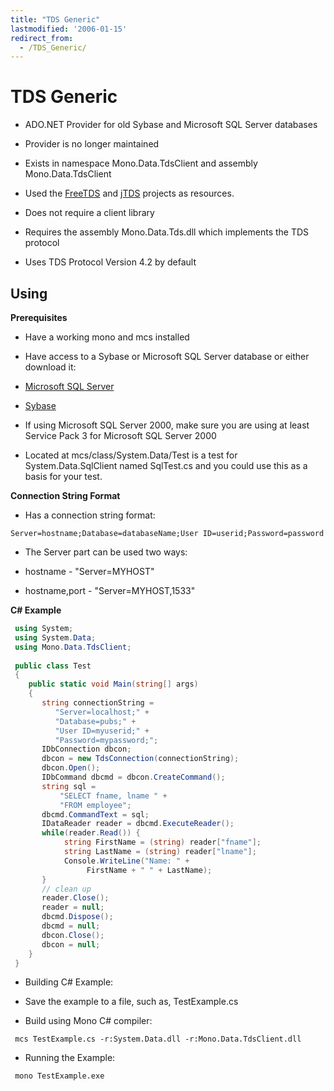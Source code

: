 ```yaml
---
title: "TDS Generic"
lastmodified: '2006-01-15'
redirect_from:
  - /TDS_Generic/
---
```


TDS Generic
===========

-   ADO.NET Provider for old Sybase and Microsoft SQL Server databases

-   Provider is no longer maintained

-   Exists in namespace Mono.Data.TdsClient and assembly Mono.Data.TdsClient

-   Used the [FreeTDS](http://www.freetds.org/) and [jTDS](http://jtds.sourceforge.net/) projects as resources.

-   Does not require a client library

-   Requires the assembly Mono.Data.Tds.dll which implements the TDS protocol

-   Uses TDS Protocol Version 4.2 by default

Using
-----

**Prerequisites**

-   Have a working mono and mcs installed

-   Have access to a Sybase or Microsoft SQL Server database or either download it:

-   [Microsoft SQL Server](http://www.microsoft.com/sql/default.asp)

-   [Sybase](http://www.sybase.com/downloads)

-   If using Microsoft SQL Server 2000, make sure you are using at least Service Pack 3 for Microsoft SQL Server 2000

-   Located at mcs/class/System.Data/Test is a test for System.Data.SqlClient named SqlTest.cs and you could use this as a basis for your test.

**Connection String Format**

-   Has a connection string format:

<!-- -->

    Server=hostname;Database=databaseName;User ID=userid;Password=password

-   The Server part can be used two ways:

-   hostname - "Server=MYHOST"

-   hostname,port - "Server=MYHOST,1533"

**C# Example**

``` csharp
 using System;
 using System.Data;
 using Mono.Data.TdsClient;
 
 public class Test
 {
    public static void Main(string[] args)
    {
       string connectionString =
          "Server=localhost;" +
          "Database=pubs;" +
          "User ID=myuserid;" +
          "Password=mypassword;";
       IDbConnection dbcon;
       dbcon = new TdsConnection(connectionString);
       dbcon.Open();
       IDbCommand dbcmd = dbcon.CreateCommand();
       string sql =
           "SELECT fname, lname " +
           "FROM employee";
       dbcmd.CommandText = sql;
       IDataReader reader = dbcmd.ExecuteReader();
       while(reader.Read()) {
            string FirstName = (string) reader["fname"];
            string LastName = (string) reader["lname"];
            Console.WriteLine("Name: " +
                 FirstName + " " + LastName);
       }
       // clean up
       reader.Close();
       reader = null;
       dbcmd.Dispose();
       dbcmd = null;
       dbcon.Close();
       dbcon = null;
    }
 }
```

-   Building C# Example:

-   Save the example to a file, such as, TestExample.cs

-   Build using Mono C# compiler:

<!-- -->

     mcs TestExample.cs -r:System.Data.dll -r:Mono.Data.TdsClient.dll

-   Running the Example:

<!-- -->

     mono TestExample.exe


